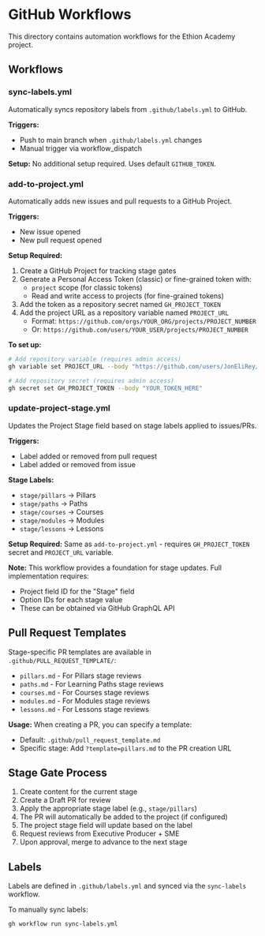 # GitHub Workflows

This directory contains automation workflows for the Ethion Academy project.

## Workflows

### sync-labels.yml
Automatically syncs repository labels from `.github/labels.yml` to GitHub.

**Triggers:**
- Push to main branch when `.github/labels.yml` changes
- Manual trigger via workflow_dispatch

**Setup:**
No additional setup required. Uses default `GITHUB_TOKEN`.

### add-to-project.yml
Automatically adds new issues and pull requests to a GitHub Project.

**Triggers:**
- New issue opened
- New pull request opened

**Setup Required:**
1. Create a GitHub Project for tracking stage gates
2. Generate a Personal Access Token (classic) or fine-grained token with:
   - `project` scope (for classic tokens)
   - Read and write access to projects (for fine-grained tokens)
3. Add the token as a repository secret named `GH_PROJECT_TOKEN`
4. Add the project URL as a repository variable named `PROJECT_URL`
   - Format: `https://github.com/orgs/YOUR_ORG/projects/PROJECT_NUMBER`
   - Or: `https://github.com/users/YOUR_USER/projects/PROJECT_NUMBER`

**To set up:**
```bash
# Add repository variable (requires admin access)
gh variable set PROJECT_URL --body "https://github.com/users/JonEliRey/projects/1"

# Add repository secret (requires admin access)
gh secret set GH_PROJECT_TOKEN --body "YOUR_TOKEN_HERE"
```

### update-project-stage.yml
Updates the Project Stage field based on stage labels applied to issues/PRs.

**Triggers:**
- Label added or removed from pull request
- Label added or removed from issue

**Stage Labels:**
- `stage/pillars` → Pillars
- `stage/paths` → Paths
- `stage/courses` → Courses
- `stage/modules` → Modules
- `stage/lessons` → Lessons

**Setup Required:**
Same as `add-to-project.yml` - requires `GH_PROJECT_TOKEN` secret and `PROJECT_URL` variable.

**Note:** This workflow provides a foundation for stage updates. Full implementation requires:
- Project field ID for the "Stage" field
- Option IDs for each stage value
- These can be obtained via GitHub GraphQL API

## Pull Request Templates

Stage-specific PR templates are available in `.github/PULL_REQUEST_TEMPLATE/`:

- `pillars.md` - For Pillars stage reviews
- `paths.md` - For Learning Paths stage reviews
- `courses.md` - For Courses stage reviews
- `modules.md` - For Modules stage reviews
- `lessons.md` - For Lessons stage reviews

**Usage:**
When creating a PR, you can specify a template:
- Default: `.github/pull_request_template.md`
- Specific stage: Add `?template=pillars.md` to the PR creation URL

## Stage Gate Process

1. Create content for the current stage
2. Create a Draft PR for review
3. Apply the appropriate stage label (e.g., `stage/pillars`)
4. The PR will automatically be added to the project (if configured)
5. The project stage field will update based on the label
6. Request reviews from Executive Producer + SME
7. Upon approval, merge to advance to the next stage

## Labels

Labels are defined in `.github/labels.yml` and synced via the `sync-labels` workflow.

To manually sync labels:
```bash
gh workflow run sync-labels.yml
```
